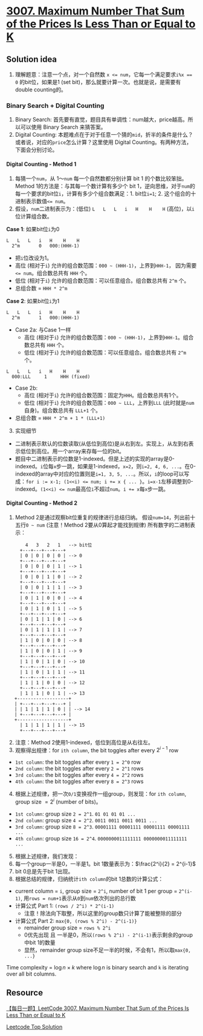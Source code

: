 # [3007. Maximum Number That Sum of the Prices Is Less Than or Equal to K](https://leetcode.com/problems/maximum-number-that-sum-of-the-prices-is-less-than-or-equal-to-k/description/)

## Solution idea
1. 理解题意：注意一个点，对一个自然数 `x <= num`，它每一个满足要求`i%x == 0` 的bit位，如果是1 (set bit)，那么就要计算一次。也就是说，是需要有double counting的。

### Binary Search + Digital Counting
1. Binary Search: 首先要有直觉，题目具有单调性：num越大，price越高。所以可以使用 Binary Search 来猜答案。
2. Digital Counting: 本题难点在于对于任意一个猜的`mid`，折半的条件是什么？或者说，对应的`price`怎么计算？这里使用 Digital Counting。有两种方法，下面会分别讨论。

#### Digital Counting - Method 1
1. 每猜一个`num`，从 1～`num` 每一个自然数都分别计算 bit 1 的个数比较笨拙。Method 1的方法是：与其每一个数计算有多少个 bit 1，逆向思维，对于`num`的每一个要求的bit位`i`，计算有多少个组合数满足：1. bit位`i=1`; 2. 这个组合的十进制表示数值`<= num`。
2. 假设，`num`二进制表示为：(低位) `L   L   L   i   H    H    H` (高位)，以`i`位计算组合数。

**Case 1**: 如果bit位`i`为0
```
L   L   L   i   H    H    H
  2^m       0   000:(HHH-1)
```
* 把`i`位改设为1。
* 高位 (相对于`i`) 允许的组合数范围：`000 ~ (HHH-1)`，上界到`HHH-1`， 因为需要`<= num`。组合数总共有 `HHH` 个。
* 低位 (相对于`i`) 允许的组合数范围：可以任意组合。组合数总共有 `2^m` 个。
* 总组合数 = `HHH * 2^m`

**Case 2**: 如果bit位`i`为1
```
L   L   L   i   H    H    H
  2^m       1   000:(HHH-1)
```
* Case 2a: 与Case 1一样
  * 高位 (相对于`i`) 允许的组合数范围：`000 ~ (HHH-1)`，上界到`HHH-1`。组合数总共有 `HHH` 个。
  * 低位 (相对于`i`) 允许的组合数范围：可以任意组合。组合数总共有 `2^m` 个。
```
L   L   L   i   H    H    H
  000:LLL     1     HHH (fixed)
```
* Case 2b:
  * 高位 (相对于`i`) 允许的组合数范围：固定为`HHH`。组合数总共有1个。
  * 低位 (相对于`i`) 允许的组合数范围：`000 ~ LLL`，上界到`LLL` (此时就是`num`自身)。组合数总共有 `LLL+1` 个。
* 总组合数 = `HHH * 2^m + 1 * (LLL+1)`

3. 实现细节
  * 二进制表示默认的位数读取(从低位到高位)是从右到左。实现上，从左到右表示低位到高位。用一个array来存每一位的bit。
  * 题目中二进制表示的位数是1-indexed。但是上述的实现的array是0-indexed。`i`位每`x`步一跳，如果是1-indexed，`x=2`，则`i=2, 4, 6, ...`。在0-indexed的array中对应的位置则是`i=1, 3, 5, ...`。所以，`i`的loop可以写成：`for i := x-1; (1<<i) <= num; i += x { ... }`。`i=x-1`左移调整到0-indexed。`(1<<i) <= num`最高位`i`不超过`num`。`i += x`每`x`步一跳。

#### Digital Counting - Method 2
1. Method 2是通过观察bit位重复的规律进行总结归纳。
假设`num=14`，列出前十五行`0 ~ num` (注意！Method 2要从0算起才能找到规律) 所有数字的二进制表示：
```
       4   3   2   1   --> bit位
     +---+---+---+---+
     | 0 | 0 | 0 | 0 | --> 0
     +---+---+---+---+
     | 0 | 0 | 0 | 1 | --> 1
     +---+---+---+---+ 
     | 0 | 0 | 1 | 0 | --> 2
     +---+---+---+---+ 
     | 0 | 0 | 1 | 1 | --> 3
     +---+---+---+---+ 
     | 0 | 1 | 0 | 0 | --> 4
     +---+---+---+---+
     | 0 | 1 | 0 | 1 | --> 5
     +---+---+---+---+ 
     | 0 | 1 | 1 | 0 | --> 6
     +---+---+---+---+ 
     | 0 | 1 | 1 | 1 | --> 7
     +---+---+---+---+ 
     | 1 | 0 | 0 | 0 | --> 8
     +---+---+---+---+ 
     | 1 | 0 | 0 | 1 | --> 9
     +---+---+---+---+ 
     | 1 | 0 | 1 | 0 | --> 10
     +---+---+---+---+ 
     | 1 | 0 | 1 | 1 | --> 11
     +---+---+---+---+ 
     | 1 | 1 | 0 | 0 | --> 12
     +---+---+---+---+
     | 1 | 1 | 0 | 1 | --> 13         
   +-------------------+
   | +---+---+---+---+ |
   | | 1 | 1 | 1 | 0 | | --> 14
   | +---+---+---+---+ |
   +-------------------+
     | 1 | 1 | 1 | 1 | --> 15
     +---+---+---+---+
```
2. 注意：Method 2使用1-indexed，低位到高位是从右往左。
3. 观察得出规律：for `ith column`, the bit toggles after every $2^{i-1}$ row
  * `1st column`: the bit toggles after every `1 = 2^0` row
  * `2nd column`: the bit toggles after every `2 = 2^1` rows
  * `3rd column`: the bit toggles after every `4 = 2^2` rows
  * `4th column`: the bit toggles after every `8 = 2^3` rows
4. 根据上述规律，把一次`0/1`变换视作一组group，则发现：for `ith column`, group size $=2^i$ (number of bits)。
  * `1st column`: group size `2 = 2^1`. `01 01 01 01 ...`
  * `2nd column`: group size `4 = 2^2`. `0011 0011 0011 0011 ...`
  * `3rd column`: group size `8 = 2^3`. `00001111 00001111 00001111 00001111 ...`
  * `4th column`: group size `16 = 2^4`. `0000000011111111 0000000011111111 ...`
5. 根据上述规律，我们发现：
  1. 每一个group一半是0，一半是1。bit 1数量表示为：$\frac{2^i}{2} = 2^{i-1}$
  2. bit 0总是先于bit 1出现。
6. 根据总结的规律，归纳统计`ith column`的bit 1总数的计算公式：
  * current column = `i`, group size = `2^i`, number of bit 1 per group = `2^(i-1)`, 用`rows = num+1`表示从`0`到`num`依次列出的总行数
  * 计算公式 Part 1: `(rows / 2^i) * 2^(i-1)` 
    * 注意！除法向下取整，所以这里的group数只计算了能被整除的部分
  * 计算公式 Part 2: `max{0, (rows % 2^i) - 2^(i-1)}`
    * remainder group size = `rows % 2^i`
    * 0优先出现 且 一半是0，所以`(rows % 2^i) - 2^(i-1)`表示剩余的group中bit 1的数量
    * 显然，remainder group size不足一半的时候，不会有1，所以取`max{0, ...}`

Time complexity = $\log n \times k$ where $\log n$ is binary search and `k` is iterating over all bit columns. 

## Resource
[【每日一题】LeetCode 3007. Maximum Number That Sum of the Prices Is Less Than or Equal to K](https://www.youtube.com/watch?v=tw6jJCIq0lU&t=20s&ab_channel=HuifengGuan)

[Leetcode Top Solution](https://leetcode.com/problems/maximum-number-that-sum-of-the-prices-is-less-than-or-equal-to-k/solutions/4563689/c-solution-bit-manipulation-binary-search-comprehensive-visualization)